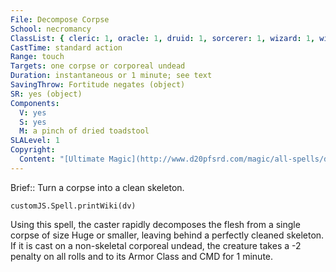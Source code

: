 ```yaml
---
File: Decompose Corpse
School: necromancy
ClassList: { cleric: 1, oracle: 1, druid: 1, sorcerer: 1, wizard: 1, witch: 1, occultist: 1, psychic: 1, spiritualist: 1, medium: 1 }
CastTime: standard action
Range: touch
Targets: one corpse or corporeal undead
Duration: instantaneous or 1 minute; see text
SavingThrow: Fortitude negates (object)
SR: yes (object)
Components:
  V: yes
  S: yes
  M: a pinch of dried toadstool
SLALevel: 1
Copyright:
  Content: "[Ultimate Magic](http://www.d20pfsrd.com/magic/all-spells/d/decompose-corpse)"
---
```

Brief:: Turn a corpse into a clean skeleton.

```dataviewjs
customJS.Spell.printWiki(dv)
```

Using this spell, the caster rapidly decomposes the flesh from a single corpse of size Huge or smaller, leaving behind a perfectly cleaned skeleton. If it is cast on a non-skeletal corporeal undead, the creature takes a -2 penalty on all rolls and to its Armor Class and CMD for 1 minute.
